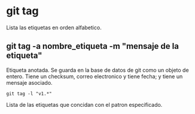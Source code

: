 # git tag
Lista las etiquetas en orden alfabetico.

## git tag -a nombre_etiqueta -m "mensaje de la etiqueta"
Etiqueta anotada. Se guarda en la base de datos de git como un objeto de entero. Tiene un checksum, correo electronico y tiene fecha; y tiene un mensaje asociado.

```
git tag -l "v1.*"
```
Lista de las etiquetas que concidan con el patron especificado.